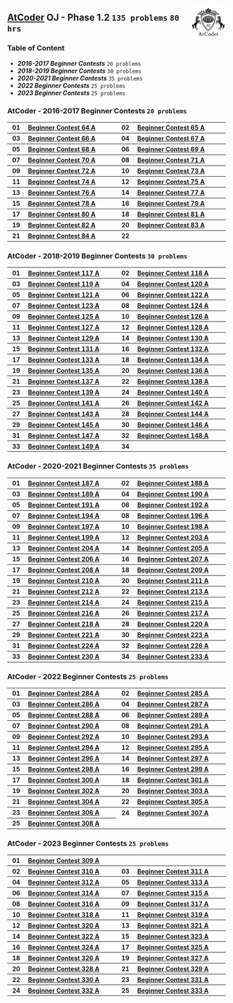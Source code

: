 <img align="right" width="80" src="/logos/atcoder.png"></img>

## [AtCoder](https://atcoder.jp/) OJ - Phase 1.2 `135 problems` `80 hrs`

### Table of Content

- ***2016-2017 Beginner Contests***      `20 problems`
- ***2018-2019 Beginner Contests***      `30 problems`
- ***2020-2021 Beginner Contests***      `35 problems`
- ***2022 Beginner Contests***           `25 problems`
- ***2023 Beginner Contests***           `25 problems`

### AtCoder - 2016-2017 Beginner Contests `20 problems`

<table>
    <tbody>
        <tr>
<th align="center" width="50px">01</th><th align="left" width="550px"><a href="https://atcoder.jp/contests/abc064/tasks/abc064_a">Beginner Contest 64 A</a></th>
<th align="center" width="50px">02</th><th align="left" width="550px"><a href="https://atcoder.jp/contests/abc065/tasks/abc065_a">Beginner Contest 65 A</a></th>
        </tr>
        <tr>
<th align="center" width="50px">03</th><th align="left" width="550px"><a href="https://atcoder.jp/contests/abc066/tasks/abc066_a">Beginner Contest 66 A</a></th>
<th align="center" width="50px">04</th><th align="left" width="550px"><a href="https://atcoder.jp/contests/abc067/tasks/abc067_a">Beginner Contest 67 A</a></th>
        </tr>
        <tr>
<th align="center" width="50px">05</th><th align="left" width="550px"><a href="https://atcoder.jp/contests/abc068/tasks/abc068_a">Beginner Contest 68 A</a></th>
<th align="center" width="50px">06</th><th align="left" width="550px"><a href="https://atcoder.jp/contests/abc069/tasks/abc069_a">Beginner Contest 69 A</a></th>
        </tr>
        <tr>
<th align="center" width="50px">07</th><th align="left" width="550px"><a href="https://atcoder.jp/contests/abc070/tasks/abc070_a">Beginner Contest 70 A</a></th>
<th align="center" width="50px">08</th><th align="left" width="550px"><a href="https://atcoder.jp/contests/abc071/tasks/abc071_a">Beginner Contest 71 A</a></th>
        </tr>
        <tr>
<th align="center" width="50px">09</th><th align="left" width="550px"><a href="https://atcoder.jp/contests/abc072/tasks/abc072_a">Beginner Contest 72 A</a></th>
<th align="center" width="50px">10</th><th align="left" width="550px"><a href="https://atcoder.jp/contests/abc073/tasks/abc073_a">Beginner Contest 73 A</a></th>
        </tr>
        <tr>
<th align="center" width="50px">11</th><th align="left" width="550px"><a href="https://atcoder.jp/contests/abc074/tasks/abc074_a">Beginner Contest 74 A</a></th>
<th align="center" width="50px">12</th><th align="left" width="550px"><a href="https://atcoder.jp/contests/abc075/tasks/abc075_a">Beginner Contest 75 A</a></th>
        </tr>
        <tr>
<th align="center" width="50px">13</th><th align="left" width="550px"><a href="https://atcoder.jp/contests/abc076/tasks/abc076_a">Beginner Contest 76 A</a></th>
<th align="center" width="50px">14</th><th align="left" width="550px"><a href="https://atcoder.jp/contests/abc077/tasks/abc077_a">Beginner Contest 77 A</a></th>
        </tr>
        <tr>
<th align="center" width="50px">15</th><th align="left" width="550px"><a href="https://atcoder.jp/contests/abc078/tasks/abc078_a">Beginner Contest 78 A</a></th>
<th align="center" width="50px">16</th><th align="left" width="550px"><a href="https://atcoder.jp/contests/abc079/tasks/abc079_a">Beginner Contest 79 A</a></th>
        </tr>
        <tr>
<th align="center" width="50px">17</th><th align="left" width="550px"><a href="https://atcoder.jp/contests/abc080/tasks/abc080_a">Beginner Contest 80 A</a></th>
<th align="center" width="50px">18</th><th align="left" width="550px"><a href="https://atcoder.jp/contests/abc081/tasks/abc081_a">Beginner Contest 81 A</a></th>
        </tr>
        <tr>
<th align="center" width="50px">19</th><th align="left" width="550px"><a href="https://atcoder.jp/contests/abc082/tasks/abc082_a">Beginner Contest 82 A</a></th>
<th align="center" width="50px">20</th><th align="left" width="550px"><a href="https://atcoder.jp/contests/abc083/tasks/abc083_a">Beginner Contest 83 A</a></th>
        </tr>
        <tr>
<th align="center" width="50px">21</th><th align="left" width="550px"><a href="https://atcoder.jp/contests/abc084/tasks/abc084_a">Beginner Contest 84 A</a></th>
<th align="center" width="50px">22</th><th align="left" width="550px"><a href=""></a></th>
        </tr>
    </tbody>
</table>

### AtCoder - 2018-2019 Beginner Contests `30 problems`

<table>
    <tbody>
        <tr>
<th align="center" width="50px">01</th><th align="left" width="550px"><a href="https://atcoder.jp/contests/abc117/tasks/abc117_a">Beginner Contest 117 A</a></th>
<th align="center" width="50px">02</th><th align="left" width="550px"><a href="https://atcoder.jp/contests/abc118/tasks/abc118_a">Beginner Contest 118 A</a></th>
        </tr>
        <tr>
<th align="center" width="50px">03</th><th align="left" width="550px"><a href="https://atcoder.jp/contests/abc119/tasks/abc119_a">Beginner Contest 119 A</a></th>
<th align="center" width="50px">04</th><th align="left" width="550px"><a href="https://atcoder.jp/contests/abc120/tasks/abc120_a">Beginner Contest 120 A</a></th>
        </tr>
        <tr>
<th align="center" width="50px">05</th><th align="left" width="550px"><a href="https://atcoder.jp/contests/abc121/tasks/abc121_a">Beginner Contest 121 A</a></th>
<th align="center" width="50px">06</th><th align="left" width="550px"><a href="https://atcoder.jp/contests/abc122/tasks/abc122_a">Beginner Contest 122 A</a></th>
        </tr>
        <tr>
<th align="center" width="50px">07</th><th align="left" width="550px"><a href="https://atcoder.jp/contests/abc123/tasks/abc123_a">Beginner Contest 123 A</a></th>
<th align="center" width="50px">08</th><th align="left" width="550px"><a href="https://atcoder.jp/contests/abc124/tasks/abc124_a">Beginner Contest 124 A</a></th>
        </tr>
        <tr>
<th align="center" width="50px">09</th><th align="left" width="550px"><a href="https://atcoder.jp/contests/abc125/tasks/abc125_a">Beginner Contest 125 A</a></th>
<th align="center" width="50px">10</th><th align="left" width="550px"><a href="https://atcoder.jp/contests/abc126/tasks/abc126_a">Beginner Contest 126 A</a></th>
        </tr>
        <tr>
<th align="center" width="50px">11</th><th align="left" width="550px"><a href="https://atcoder.jp/contests/abc127/tasks/abc127_a">Beginner Contest 127 A</a></th>
<th align="center" width="50px">12</th><th align="left" width="550px"><a href="https://atcoder.jp/contests/abc128/tasks/abc128_a">Beginner Contest 128 A</a></th>
        </tr>
        <tr>
<th align="center" width="50px">13</th><th align="left" width="550px"><a href="https://atcoder.jp/contests/abc129/tasks/abc129_a">Beginner Contest 129 A</a></th>
<th align="center" width="50px">14</th><th align="left" width="550px"><a href="https://atcoder.jp/contests/abc130/tasks/abc130_a">Beginner Contest 130 A</a></th>
        </tr>
        <tr>
<th align="center" width="50px">15</th><th align="left" width="550px"><a href="https://atcoder.jp/contests/abc131/tasks/abc131_a">Beginner Contest 131 A</a></th>
<th align="center" width="50px">16</th><th align="left" width="550px"><a href="https://atcoder.jp/contests/abc132/tasks/abc132_a">Beginner Contest 132 A</a></th>
        </tr>
        <tr>
<th align="center" width="50px">17</th><th align="left" width="550px"><a href="https://atcoder.jp/contests/abc133/tasks/abc133_a">Beginner Contest 133 A</a></th>
<th align="center" width="50px">18</th><th align="left" width="550px"><a href="https://atcoder.jp/contests/abc134/tasks/abc134_a">Beginner Contest 134 A</a></th>
        </tr>
        <tr>
<th align="center" width="50px">19</th><th align="left" width="550px"><a href="https://atcoder.jp/contests/abc135/tasks/abc135_a">Beginner Contest 135 A</a></th>
<th align="center" width="50px">20</th><th align="left" width="550px"><a href="https://atcoder.jp/contests/abc136/tasks/abc136_a">Beginner Contest 136 A</a></th>
        </tr>
        <tr>
<th align="center" width="50px">21</th><th align="left" width="550px"><a href="https://atcoder.jp/contests/abc137/tasks/abc137_a">Beginner Contest 137 A</a></th>
<th align="center" width="50px">22</th><th align="left" width="550px"><a href="https://atcoder.jp/contests/abc138/tasks/abc138_a">Beginner Contest 138 A</a></th>
        </tr>
        <tr>
<th align="center" width="50px">23</th><th align="left" width="550px"><a href="https://atcoder.jp/contests/abc139/tasks/abc139_a">Beginner Contest 139 A</a></th>
<th align="center" width="50px">24</th><th align="left" width="550px"><a href="https://atcoder.jp/contests/abc140/tasks/abc140_a">Beginner Contest 140 A</a></th>
        </tr>
        <tr>
<th align="center" width="50px">25</th><th align="left" width="550px"><a href="https://atcoder.jp/contests/abc141/tasks/abc141_a">Beginner Contest 141 A</a></th>
<th align="center" width="50px">26</th><th align="left" width="550px"><a href="https://atcoder.jp/contests/abc142/tasks/abc142_a">Beginner Contest 142 A</a></th>
        </tr>
        <tr>
<th align="center" width="50px">27</th><th align="left" width="550px"><a href="https://atcoder.jp/contests/abc143/tasks/abc143_a">Beginner Contest 143 A</a></th>
<th align="center" width="50px">28</th><th align="left" width="550px"><a href="https://atcoder.jp/contests/abc144/tasks/abc144_a">Beginner Contest 144 A</a></th>
        </tr>
        <tr>
<th align="center" width="50px">29</th><th align="left" width="550px"><a href="https://atcoder.jp/contests/abc145/tasks/abc145_a">Beginner Contest 145 A</a></th>
<th align="center" width="50px">30</th><th align="left" width="550px"><a href="https://atcoder.jp/contests/abc146/tasks/abc146_a">Beginner Contest 146 A</a></th>
        </tr>
        <tr>
<th align="center" width="50px">31</th><th align="left" width="550px"><a href="https://atcoder.jp/contests/abc147/tasks/abc147_a">Beginner Contest 147 A</a></th>
<th align="center" width="50px">32</th><th align="left" width="550px"><a href="https://atcoder.jp/contests/abc148/tasks/abc148_a">Beginner Contest 148 A</a></th>
        </tr>
        <tr>
<th align="center" width="50px">33</th><th align="left" width="550px"><a href="https://atcoder.jp/contests/abc149/tasks/abc149_a">Beginner Contest 149 A</a></th>
<th align="center" width="50px">34</th><th align="left" width="550px"><a href=""></a></th>
        </tr>
    </tbody>
</table>

### AtCoder - 2020-2021 Beginner Contests `35 problems`

<table>
    <tbody>
        <tr>
<th align="center" width="50px">01</th><th align="left" width="550px"><a href="https://atcoder.jp/contests/abc187/tasks/abc187_a">Beginner Contest 187 A</a></th>
<th align="center" width="50px">02</th><th align="left" width="550px"><a href="https://atcoder.jp/contests/abc188/tasks/abc188_a">Beginner Contest 188 A</a></th>
        </tr>
        <tr>
<th align="center" width="50px">03</th><th align="left" width="550px"><a href="https://atcoder.jp/contests/abc189/tasks/abc189_a">Beginner Contest 189 A</a></th>
<th align="center" width="50px">04</th><th align="left" width="550px"><a href="https://atcoder.jp/contests/abc190/tasks/abc190_a">Beginner Contest 190 A</a></th>
        </tr>
        <tr>
<th align="center" width="50px">05</th><th align="left" width="550px"><a href="https://atcoder.jp/contests/abc191/tasks/abc191_a">Beginner Contest 191 A</a></th>
<th align="center" width="50px">06</th><th align="left" width="550px"><a href="https://atcoder.jp/contests/abc192/tasks/abc192_a">Beginner Contest 192 A</a></th>
        </tr>
        <tr>
<th align="center" width="50px">07</th><th align="left" width="550px"><a href="https://atcoder.jp/contests/abc194/tasks/abc194_a">Beginner Contest 194 A</a></th>
<th align="center" width="50px">08</th><th align="left" width="550px"><a href="https://atcoder.jp/contests/abc196/tasks/abc196_a">Beginner Contest 196 A</a></th>
        </tr>
        <tr>
<th align="center" width="50px">09</th><th align="left" width="550px"><a href="https://atcoder.jp/contests/abc197/tasks/abc197_a">Beginner Contest 197 A</a></th>
<th align="center" width="50px">10</th><th align="left" width="550px"><a href="https://atcoder.jp/contests/abc198/tasks/abc198_a">Beginner Contest 198 A</a></th>
        </tr>
        <tr>
<th align="center" width="50px">11</th><th align="left" width="550px"><a href="https://atcoder.jp/contests/abc199/tasks/abc199_a">Beginner Contest 199 A</a></th>
<th align="center" width="50px">12</th><th align="left" width="550px"><a href="https://atcoder.jp/contests/abc203/tasks/abc203_a">Beginner Contest 203 A</a></th>
        </tr>
        <tr>
<th align="center" width="50px">13</th><th align="left" width="550px"><a href="https://atcoder.jp/contests/abc204/tasks/abc204_a">Beginner Contest 204 A</a></th>
<th align="center" width="50px">14</th><th align="left" width="550px"><a href="https://atcoder.jp/contests/abc205/tasks/abc205_a">Beginner Contest 205 A</a></th>
        </tr>
        <tr>
<th align="center" width="50px">15</th><th align="left" width="550px"><a href="https://atcoder.jp/contests/abc206/tasks/abc206_a">Beginner Contest 206 A</a></th>
<th align="center" width="50px">16</th><th align="left" width="550px"><a href="https://atcoder.jp/contests/abc207/tasks/abc207_a">Beginner Contest 207 A</a></th>
        </tr>
        <tr>
<th align="center" width="50px">17</th><th align="left" width="550px"><a href="https://atcoder.jp/contests/abc208/tasks/abc208_a">Beginner Contest 208 A</a></th>
<th align="center" width="50px">18</th><th align="left" width="550px"><a href="https://atcoder.jp/contests/abc209/tasks/abc209_a">Beginner Contest 209 A</a></th>
        </tr>
        <tr>
<th align="center" width="50px">19</th><th align="left" width="550px"><a href="https://atcoder.jp/contests/abc210/tasks/abc210_a">Beginner Contest 210 A</a></th>
<th align="center" width="50px">20</th><th align="left" width="550px"><a href="https://atcoder.jp/contests/abc211/tasks/abc211_a">Beginner Contest 211 A</a></th>
        </tr>
        <tr>
<th align="center" width="50px">21</th><th align="left" width="550px"><a href="https://atcoder.jp/contests/abc212/tasks/abc212_a">Beginner Contest 212 A</a></th>
<th align="center" width="50px">22</th><th align="left" width="550px"><a href="https://atcoder.jp/contests/abc213/tasks/abc213_a">Beginner Contest 213 A</a></th>
        </tr>
        <tr>
<th align="center" width="50px">23</th><th align="left" width="550px"><a href="https://atcoder.jp/contests/abc214/tasks/abc214_a">Beginner Contest 214 A</a></th>
<th align="center" width="50px">24</th><th align="left" width="550px"><a href="https://atcoder.jp/contests/abc215/tasks/abc215_a">Beginner Contest 215 A</a></th>
        </tr>
        <tr>
<th align="center" width="50px">25</th><th align="left" width="550px"><a href="https://atcoder.jp/contests/abc216/tasks/abc216_a">Beginner Contest 216 A</a></th>
<th align="center" width="50px">26</th><th align="left" width="550px"><a href="https://atcoder.jp/contests/abc217/tasks/abc217_a">Beginner Contest 217 A</a></th>
        </tr>
        <tr>
<th align="center" width="50px">27</th><th align="left" width="550px"><a href="https://atcoder.jp/contests/abc218/tasks/abc218_a">Beginner Contest 218 A</a></th>
<th align="center" width="50px">28</th><th align="left" width="550px"><a href="https://atcoder.jp/contests/abc220/tasks/abc220_a">Beginner Contest 220 A</a></th>
        </tr>
        <tr>
<th align="center" width="50px">29</th><th align="left" width="550px"><a href="https://atcoder.jp/contests/abc221/tasks/abc221_a">Beginner Contest 221 A</a></th>
<th align="center" width="50px">30</th><th align="left" width="550px"><a href="https://atcoder.jp/contests/abc223/tasks/abc223_a">Beginner Contest 223 A</a></th>
        </tr>
        <tr>
<th align="center" width="50px">31</th><th align="left" width="550px"><a href="https://atcoder.jp/contests/abc224/tasks/abc224_a">Beginner Contest 224 A</a></th>
<th align="center" width="50px">32</th><th align="left" width="550px"><a href="https://atcoder.jp/contests/abc226/tasks/abc226_a">Beginner Contest 226 A</a></th>
        </tr>
        <tr>
<th align="center" width="50px">33</th><th align="left" width="550px"><a href="https://atcoder.jp/contests/abc230/tasks/abc230_a">Beginner Contest 230 A</a></th>
<th align="center" width="50px">34</th><th align="left" width="550px"><a href="https://atcoder.jp/contests/abc233/tasks/abc233_a">Beginner Contest 233 A</a></th>
        </tr>
    </tbody>
</table>

### AtCoder - 2022 Beginner Contests `25 problems`

<table>
    <tbody>
        <tr>
<th align="center" width="50px">01</th><th align="left" width="550px"><a href="https://atcoder.jp/contests/abc284/tasks/abc284_a">Beginner Contest 284 A</a></th>
<th align="center" width="50px">02</th><th align="left" width="550px"><a href="https://atcoder.jp/contests/abc285/tasks/abc285_a">Beginner Contest 285 A</a></th>
        </tr>
        <tr>
<th align="center" width="50px">03</th><th align="left" width="550px"><a href="https://atcoder.jp/contests/abc286/tasks/abc286_a">Beginner Contest 286 A</a></th>
<th align="center" width="50px">04</th><th align="left" width="550px"><a href="https://atcoder.jp/contests/abc287/tasks/abc287_a">Beginner Contest 287 A</a></th>
        </tr>
        <tr>
<th align="center" width="50px">05</th><th align="left" width="550px"><a href="https://atcoder.jp/contests/abc288/tasks/abc288_a">Beginner Contest 288 A</a></th>
<th align="center" width="50px">06</th><th align="left" width="550px"><a href="https://atcoder.jp/contests/abc289/tasks/abc289_a">Beginner Contest 289 A</a></th>
        </tr>
        <tr>
<th align="center" width="50px">07</th><th align="left" width="550px"><a href="https://atcoder.jp/contests/abc290/tasks/abc290_a">Beginner Contest 290 A</a></th>
<th align="center" width="50px">08</th><th align="left" width="550px"><a href="https://atcoder.jp/contests/abc291/tasks/abc291_a">Beginner Contest 291 A</a></th>
        </tr>
        <tr>
<th align="center" width="50px">09</th><th align="left" width="550px"><a href="https://atcoder.jp/contests/abc292/tasks/abc292_a">Beginner Contest 292 A</a></th>
<th align="center" width="50px">10</th><th align="left" width="550px"><a href="https://atcoder.jp/contests/abc293/tasks/abc293_a">Beginner Contest 293 A</a></th>
        </tr>
        <tr>
<th align="center" width="50px">11</th><th align="left" width="550px"><a href="https://atcoder.jp/contests/abc294/tasks/abc294_a">Beginner Contest 294 A</a></th>
<th align="center" width="50px">12</th><th align="left" width="550px"><a href="https://atcoder.jp/contests/abc295/tasks/abc295_a">Beginner Contest 295 A</a></th>
        </tr>
        <tr>
<th align="center" width="50px">13</th><th align="left" width="550px"><a href="https://atcoder.jp/contests/abc296/tasks/abc296_a">Beginner Contest 296 A</a></th>
<th align="center" width="50px">14</th><th align="left" width="550px"><a href="https://atcoder.jp/contests/abc297/tasks/abc297_a">Beginner Contest 297 A</a></th>
        </tr>
        <tr>
<th align="center" width="50px">15</th><th align="left" width="550px"><a href="https://atcoder.jp/contests/abc298/tasks/abc298_a">Beginner Contest 298 A</a></th>
<th align="center" width="50px">16</th><th align="left" width="550px"><a href="https://atcoder.jp/contests/abc299/tasks/abc299_a">Beginner Contest 299 A</a></th>
        </tr>
        <tr>
<th align="center" width="50px">17</th><th align="left" width="550px"><a href="https://atcoder.jp/contests/abc300/tasks/abc300_a">Beginner Contest 300 A</a></th>
<th align="center" width="50px">18</th><th align="left" width="550px"><a href="https://atcoder.jp/contests/abc301/tasks/abc301_a">Beginner Contest 301 A</a></th>
        </tr>
        <tr>
<th align="center" width="50px">19</th><th align="left" width="550px"><a href="https://atcoder.jp/contests/abc302/tasks/abc302_a">Beginner Contest 302 A</a></th>
<th align="center" width="50px">20</th><th align="left" width="550px"><a href="https://atcoder.jp/contests/abc303/tasks/abc303_a">Beginner Contest 303 A</a></th>
        </tr>
        <tr>
<th align="center" width="50px">21</th><th align="left" width="550px"><a href="https://atcoder.jp/contests/abc304/tasks/abc304_a">Beginner Contest 304 A</a></th>
<th align="center" width="50px">22</th><th align="left" width="550px"><a href="https://atcoder.jp/contests/abc305/tasks/abc305_a">Beginner Contest 305 A</a></th>
        </tr>
        <tr>
<th align="center" width="50px">23</th><th align="left" width="550px"><a href="https://atcoder.jp/contests/abc306/tasks/abc306_a">Beginner Contest 306 A</a></th>
<th align="center" width="50px">24</th><th align="left" width="550px"><a href="https://atcoder.jp/contests/abc307/tasks/abc307_a">Beginner Contest 307 A</a></th>
        </tr>
        <tr>
<th align="center" width="50px">25</th><th align="left" width="550px"><a href="https://atcoder.jp/contests/abc308/tasks/abc308_a">Beginner Contest 308 A</a></th>
        </tr>
    </tbody>
</table>


### AtCoder - 2023 Beginner Contests `25 problems`

<table>
    <tbody>
        <tr>
<th align="center" width="50px">01</th><th align="left" width="550px"><a href="https://atcoder.jp/contests/abc309/tasks/abc309_a">Beginner Contest 309 A</a></th>
        </tr>                   
        <tr>                    
<th align="center" width="50px">02</th><th align="left" width="550px"><a href="https://atcoder.jp/contests/abc310/tasks/abc310_a">Beginner Contest 310 A</a></th>
<th align="center" width="50px">03</th><th align="left" width="550px"><a href="https://atcoder.jp/contests/abc311/tasks/abc311_a">Beginner Contest 311 A</a></th>
        </tr>                   
        <tr>                    
<th align="center" width="50px">04</th><th align="left" width="550px"><a href="https://atcoder.jp/contests/abc312/tasks/abc312_a">Beginner Contest 312 A</a></th>
<th align="center" width="50px">05</th><th align="left" width="550px"><a href="https://atcoder.jp/contests/abc313/tasks/abc313_a">Beginner Contest 313 A</a></th>
        </tr>                   
        <tr>                    
<th align="center" width="50px">06</th><th align="left" width="550px"><a href="https://atcoder.jp/contests/abc314/tasks/abc314_a">Beginner Contest 314 A</a></th>
<th align="center" width="50px">07</th><th align="left" width="550px"><a href="https://atcoder.jp/contests/abc315/tasks/abc315_a">Beginner Contest 315 A</a></th>
        </tr>                   
        <tr>                    
<th align="center" width="50px">08</th><th align="left" width="550px"><a href="https://atcoder.jp/contests/abc316/tasks/abc316_a">Beginner Contest 316 A</a></th>
<th align="center" width="50px">09</th><th align="left" width="550px"><a href="https://atcoder.jp/contests/abc317/tasks/abc317_a">Beginner Contest 317 A</a></th>
        </tr>                   
        <tr>                    
<th align="center" width="50px">10</th><th align="left" width="550px"><a href="https://atcoder.jp/contests/abc318/tasks/abc318_a">Beginner Contest 318 A</a></th>
<th align="center" width="50px">11</th><th align="left" width="550px"><a href="https://atcoder.jp/contests/abc319/tasks/abc319_a">Beginner Contest 319 A</a></th>
        </tr>                   
        <tr>                    
<th align="center" width="50px">12</th><th align="left" width="550px"><a href="https://atcoder.jp/contests/abc320/tasks/abc320_a">Beginner Contest 320 A</a></th>
<th align="center" width="50px">13</th><th align="left" width="550px"><a href="https://atcoder.jp/contests/abc321/tasks/abc321_a">Beginner Contest 321 A</a></th>
        </tr>                   
        <tr>                    
<th align="center" width="50px">14</th><th align="left" width="550px"><a href="https://atcoder.jp/contests/abc322/tasks/abc322_a">Beginner Contest 322 A</a></th>
<th align="center" width="50px">15</th><th align="left" width="550px"><a href="https://atcoder.jp/contests/abc323/tasks/abc323_a">Beginner Contest 323 A</a></th>
        </tr>                   
        <tr>                    
<th align="center" width="50px">16</th><th align="left" width="550px"><a href="https://atcoder.jp/contests/abc324/tasks/abc324_a">Beginner Contest 324 A</a></th>
<th align="center" width="50px">17</th><th align="left" width="550px"><a href="https://atcoder.jp/contests/abc325/tasks/abc325_a">Beginner Contest 325 A</a></th>
        </tr>                   
        <tr>                    
<th align="center" width="50px">18</th><th align="left" width="550px"><a href="https://atcoder.jp/contests/abc326/tasks/abc326_a">Beginner Contest 326 A</a></th>
<th align="center" width="50px">19</th><th align="left" width="550px"><a href="https://atcoder.jp/contests/abc327/tasks/abc327_a">Beginner Contest 327 A</a></th>
        </tr>                   
        <tr>                    
<th align="center" width="50px">20</th><th align="left" width="550px"><a href="https://atcoder.jp/contests/abc328/tasks/abc328_a">Beginner Contest 328 A</a></th>
<th align="center" width="50px">21</th><th align="left" width="550px"><a href="https://atcoder.jp/contests/abc329/tasks/abc329_a">Beginner Contest 329 A</a></th>
        </tr>                   
        <tr>                    
<th align="center" width="50px">22</th><th align="left" width="550px"><a href="https://atcoder.jp/contests/abc330/tasks/abc330_a">Beginner Contest 330 A</a></th>
<th align="center" width="50px">23</th><th align="left" width="550px"><a href="https://atcoder.jp/contests/abc331/tasks/abc331_a">Beginner Contest 331 A</a></th>
        </tr>                   
        <tr>                    
<th align="center" width="50px">24</th><th align="left" width="550px"><a href="https://atcoder.jp/contests/abc332/tasks/abc332_a">Beginner Contest 332 A</a></th>
<th align="center" width="50px">25</th><th align="left" width="550px"><a href="https://atcoder.jp/contests/abc333/tasks/abc333_a">Beginner Contest 333 A</a></th>
        </tr>
    </tbody>
</table>

